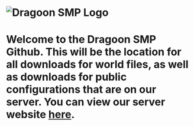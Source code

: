 # ![Dragoon SMP Logo](https://lh3.googleusercontent.com/CbZhtJbk8Vsq7OHmEiV1yJTG7r4SlQ9l2xuyBOz5BFJ-Nok7tHVyn9nkTb2EszMpH97hzcxfmOsUcIW-3vyRzgIwL7_Cf9ZekbTLy6OT5LzIAI7wEhUk=w1280)

# Welcome to the Dragoon SMP Github. This will be the location for all downloads for world files, as well as downloads for public configurations that are on our server. You can view our server website [here](https://www.dragoonsmp.com).
